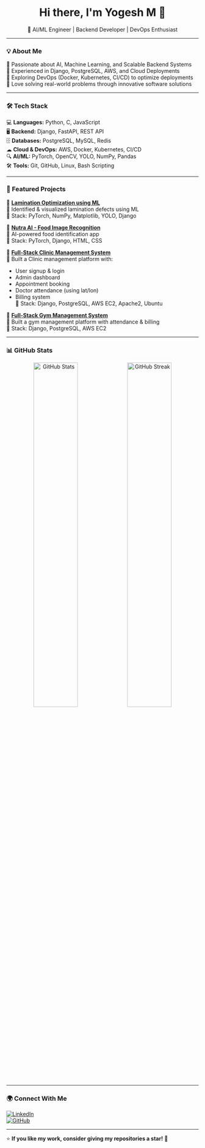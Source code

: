 <h1 align="center">Hi there, I'm Yogesh M 👋</h1>

<p align="center">
🚀 AI/ML Engineer | Backend Developer | DevOps Enthusiast  
</p>

---

### 💡 About Me  
🔹 Passionate about AI, Machine Learning, and Scalable Backend Systems  
🔹 Experienced in Django, PostgreSQL, AWS, and Cloud Deployments  
🔹 Exploring DevOps (Docker, Kubernetes, CI/CD) to optimize deployments  
🔹 Love solving real-world problems through innovative software solutions  

---

### 🛠️ Tech Stack  
💻 **Languages:** Python, C, JavaScript  
🖥 **Backend:** Django, FastAPI, REST API  
🗄 **Databases:** PostgreSQL, MySQL, Redis  
☁ **Cloud & DevOps:** AWS, Docker, Kubernetes, CI/CD  
🔍 **AI/ML:** PyTorch, OpenCV, YOLO, NumPy, Pandas  
🛠 **Tools:** Git, GitHub, Linux, Bash Scripting  

---

### 📌 Featured Projects  
🚀 **[Lamination Optimization using ML](https://lnkd.in/gPGCQ-fG)**  
🔹 Identified & visualized lamination defects using ML  
🔹 Stack: PyTorch, NumPy, Matplotlib, YOLO, Django  

🚀 **[Nutra AI - Food Image Recognition](#)**  
🔹 AI-powered food identification app  
🔹 Stack: PyTorch, Django, HTML, CSS  

🚀 **[Full-Stack Clinic Management System](#)**  
🔹 Built a Clinic management platform with:  
   - User signup & login  
   - Admin dashboard  
   - Appointment booking  
   - Doctor attendance (using lat/lon)  
   - Billing system  
🔹 Stack: Django, PostgreSQL, AWS EC2, Apache2, Ubuntu  

🚀 **[Full-Stack Gym Management System](#)**  
🔹 Built a gym management platform with attendance & billing  
🔹 Stack: Django, PostgreSQL, AWS EC2  

---

### 📊 GitHub Stats  
<p align="center">
  <img src="https://github-readme-stats.vercel.app/api?username=Yogesh-MG&show_icons=true&theme=radical" width="48%" alt="GitHub Stats">
  <img src="https://github-readme-streak-stats.herokuapp.com/?user=Yogesh-MG&show_icons=true&theme=radical" width="48%" alt="GitHub Streak">
</p>

---

### 🌍 Connect With Me  
[![LinkedIn](https://img.shields.io/badge/LinkedIn-blue?logo=linkedin)](https://www.linkedin.com/in/yogesh-m-14063823b/)  
[![GitHub](https://img.shields.io/badge/GitHub-black?logo=github)](https://github.com/Yogesh-M-14063823b)  

---

⭐ **If you like my work, consider giving my repositories a star!** 🌟  
